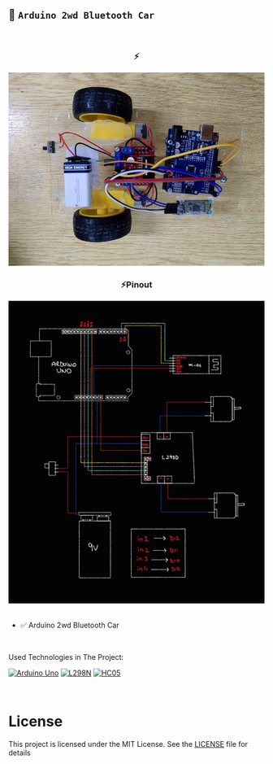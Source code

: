 ## 🚗 `Arduino 2wd Bluetooth Car`

<br>

<div align="center">
<h3> ⚡ </h3>
<img src="./images/image.png" alt="image">
<h3> ⚡Pinout </h3>
<img src="./images/pinout.jpg" alt="pinout">
</div>

<br>

- ✅ Arduino 2wd Bluetooth Car

<br>

Used Technologies in The Project:

[![Arduino Uno](https://img.shields.io/badge/Arduino%20Uno-C70D2C?style=for-the-badge&logo=arduino&color=00878F)](https://docs.arduino.cc/hardware/uno-rev3/)
[![L298N](https://img.shields.io/badge/L298N-000?style=for-the-badge&logo=eclipsemosquitto&logoColor=white&color=DD0700)](https://www.alldatasheet.com/view.jsp?Searchword=L298n&gad_source=1&gclid=CjwKCAiA9IC6BhA3EiwAsbltON8kmVxIETXAPCl8mVarsSdeAJuvri2jMEm5V7ZbNZbFCp66PVuZfxoCUIcQAvD_BwE)
[![HC05](https://img.shields.io/badge/HC05-C70D2C?style=for-the-badge&logo=bluetooth&logoColor=white&color=071D49)](https://www.alldatasheet.com/view.jsp?Searchword=Datasheet%20hc05&gad_source=1&gclid=CjwKCAiA9IC6BhA3EiwAsbltOOJUz2tcgMheoQbCFWhv-0BvJ4TH92rVzIUGTgXeiOslFCKe1YtvIBoCP-kQAvD_BwE)

<br>

# License

This project is licensed under the MIT License. See the [LICENSE](LICENSE) file for details
